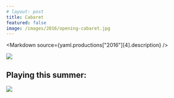 ```yaml
---
# layout: post
title: Cabaret
featured: false
image: /images/2016/opening-cabaret.jpg
---
```


<script lang="ts">
  import Markdown from "$components/Markdown.svelte"
  import yaml from "$data/_yaml"
</script>

<Markdown source={yaml.productions["2016"][4].description} />

![](/images/2016/opening-cabaret.jpg)

## Playing this summer:

![](/images/2016/seasonslide2016.jpg)
